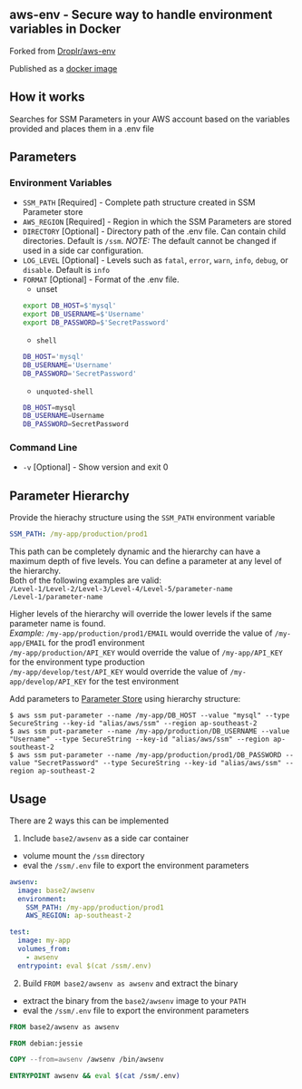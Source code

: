 aws-env - Secure way to handle environment variables in Docker
------------------------

Forked from [Droplr/aws-env](https://github.com/Droplr/aws-env)

Published as a [docker image](https://hub.docker.com/r/base2/awsenv/)

## How it works

Searches for SSM Parameters in your AWS account based on the variables provided and places them in a .env file

## Parameters

### Environment Variables

* `SSM_PATH` [Required] - Complete path structure created in SSM Parameter store
* `AWS_REGION` [Required] - Region in which the SSM Parameters are stored
* `DIRECTORY` [Optional] - Directory path of the .env file. Can contain child directories. Default is `/ssm`. *NOTE:* The default cannot be changed if used in a side car configuration.
* `LOG_LEVEL` [Optional] - Levels such as `fatal`, `error`, `warn`, `info`, `debug`, or `disable`. Default is `info`
* `FORMAT` [Optional] - Format of the .env file.
    * unset
    ```bash
    export DB_HOST=$'mysql'
    export DB_USERNAME=$'Username'
    export DB_PASSWORD=$'SecretPassword'
    ```
    * `shell`
    ```bash
    DB_HOST='mysql'
    DB_USERNAME='Username'
    DB_PASSWORD='SecretPassword'
    ```
    * `unquoted-shell`
    ```bash
    DB_HOST=mysql
    DB_USERNAME=Username
    DB_PASSWORD=SecretPassword
    ```

### Command Line

* `-v` [Optional] - Show version and exit 0

## Parameter Hierarchy

Provide the hierachy structure using the `SSM_PATH` environment variable
```yml
SSM_PATH: /my-app/production/prod1
```

This path can be completely dynamic and the hierarchy can have a maximum depth of five levels. You can define a parameter at any level of the hierarchy.<br /> Both of the following examples are valid:<br />
`/Level-1/Level-2/Level-3/Level-4/Level-5/parameter-name`<br />
`/Level-1/parameter-name`<br />

Higher levels of the hierarchy will override the lower levels if the same parameter name is found.<br />
*Example:*
  `/my-app/production/prod1/EMAIL` would override the value of `/my-app/EMAIL` for the prod1 environment<br />
  `/my-app/production/API_KEY` would override the value of `/my-app/API_KEY` for the environment type production<br />
  `/my-app/develop/test/API_KEY` would override the value of `/my-app/develop/API_KEY` for the test environment

Add parameters to [Parameter Store](https://console.aws.amazon.com/ec2/v2/home#Parameters:) using hierarchy structure:
```
$ aws ssm put-parameter --name /my-app/DB_HOST --value "mysql" --type SecureString --key-id "alias/aws/ssm" --region ap-southeast-2
$ aws ssm put-parameter --name /my-app/production/DB_USERNAME --value "Username" --type SecureString --key-id "alias/aws/ssm" --region ap-southeast-2
$ aws ssm put-parameter --name /my-app/production/prod1/DB_PASSWORD --value "SecretPassword" --type SecureString --key-id "alias/aws/ssm" --region ap-southeast-2
```

## Usage

There are 2 ways this can be implemented

1. Include `base2/awsenv` as a side car container

  * volume mount the `/ssm` directory
  * eval the `/ssm/.env` file to export the environment parameters

```yml
awsenv:
  image: base2/awsenv
  environment:
    SSM_PATH: /my-app/production/prod1
    AWS_REGION: ap-southeast-2

test:
  image: my-app
  volumes_from:
    - awsenv
  entrypoint: eval $(cat /ssm/.env)
```

2. Build `FROM base2/awsenv as awsenv` and extract the binary

  * extract the binary from the `base2/awsenv` image to your `PATH`
  * eval the `/ssm/.env` file to export the environment parameters

```Dockerfile
FROM base2/awsenv as awsenv

FROM debian:jessie

COPY --from=awsenv /awsenv /bin/awsenv

ENTRYPOINT awsenv && eval $(cat /ssm/.env)
```
